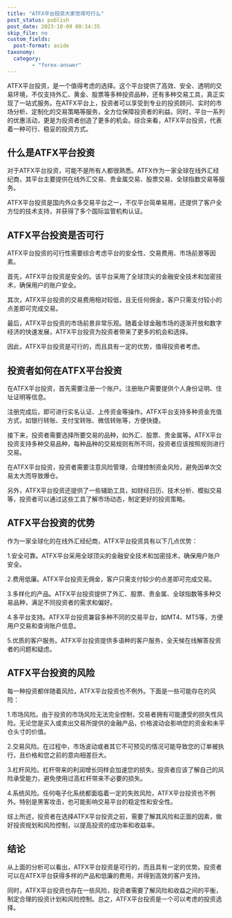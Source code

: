 ```yaml
---
title: "ATFX平台投资大家觉得可行么"
post_status: publish
post_date: 2023-10-09 00:34:35
skip_file: no
custom_fields: 
  post-format: aside
taxonomy:
  category:
        - "forex-answer"
---
```


ATFX平台投资，是一个值得考虑的选择。这个平台提供了高效、安全、透明的交易环境，不仅支持外汇、黄金、股票等多种投资品种，还有多种交易工具，真正实现了一站式服务。在ATFX平台上，投资者可以享受到专业的投资顾问、实时的市场分析、定制化的交易策略等服务，全方位保障投资者的利益。同时，平台一系列的优惠活动，更是为投资者创造了更多的机会。综合来看，ATFX平台投资，代表着一种可行、稳妥的投资方式。

## 什么是ATFX平台投资

对于ATFX平台投资，可能不是所有人都很熟悉。ATFX作为一家全球在线外汇经纪商，其平台主要提供在线外汇交易、贵金属交易、股票交易、全球指数交易等服务。

ATFX平台投资是国内外众多交易平台之一，不仅平台简单易用，还提供了客户全方位的技术支持，并获得了多个国际监管机构认证。

## ATFX平台投资是否可行

ATFX平台投资的可行性需要综合考虑平台的安全性、交易费用、市场前景等因素。

首先，ATFX平台投资是安全的。该平台采用了全球顶尖的金融安全技术和加密技术，确保用户的账户安全。

其次，ATFX平台投资的交易费用相对较低，且无任何佣金，客户只需支付较小的点差即可完成交易。

最后，ATFX平台投资的市场前景非常乐观。随着全球金融市场的逐渐开放和数字经济的快速发展，ATFX平台投资为投资者带来了更多的机会和选择。

因此，ATFX平台投资是可行的，而且具有一定的优势，值得投资者考虑。

## 投资者如何在ATFX平台投资

在ATFX平台投资，首先需要注册一个账户。注册账户需要提供个人身份证明、住址证明等信息。

注册完成后，即可进行实名认证、上传资金等操作。ATFX平台支持多种资金充值方式，如银行转账、支付宝转账、微信转账等，方便快捷。

接下来，投资者需要选择所要交易的品种，如外汇、股票、贵金属等。ATFX平台投资支持多种交易品种，每种品种的交易规则有所不同，投资者应该按照规则进行交易。

在ATFX平台投资，投资者需要注意风险管理，合理控制资金风险，避免因单次交易太大而导致爆仓。

另外，ATFX平台投资还提供了一些辅助工具，如财经日历、技术分析、模拟交易等，投资者可以通过这些工具了解市场动态，制定更好的投资策略。

## ATFX平台投资的优势

作为一家全球化的在线外汇经纪商，ATFX平台投资具有以下几点优势：

1.安全可靠。ATFX平台采用全球顶尖的金融安全技术和加密技术，确保用户账户安全。

2.费用低廉。ATFX平台投资无佣金，客户只需支付较少的点差即可完成交易。

3.多样化的产品。ATFX平台投资提供了外汇、股票、贵金属、全球指数等多种交易品种，满足不同投资者的需求和偏好。

4.多平台支持。ATFX平台投资兼容多种不同的交易平台，如MT4、MT5等，方便用户交易和查询账户信息。

5.优质的客户服务。ATFX平台投资提供多语种的客户服务，全天候在线解答投资者的问题和疑虑。

## ATFX平台投资的风险

每一种投资都伴随着风险，ATFX平台投资也不例外。下面是一些可能存在的风险：

1.市场风险。由于投资的市场风险无法完全控制，交易者拥有可能遭受的损失性风险。无论您是买入或卖出交易所提供的金融产品，价格波动会影响您的资金和未平仓头寸的价值。

2.交易风险。在过程中，市场波动或者其它不可预见的情况可能导致您的订单被执行，且价格和您之前的意向相差巨大。

3.杠杆风险。杠杆带来的利润增长同样会加速您的损失。投资者应该了解自己的风险承受能力，避免使用过高杠杆带来不必要的损失。

4.系统风险。任何电子化系统都面临着一定的失败风险，ATFX平台投资也不例外。特别是黑客攻击，也可能影响交易平台的稳定性和安全性。

综上所述，投资者在选择ATFX平台投资之前，需要了解其风险和正面的因素，做好投资规划和风险控制，以提高投资的成功率和收益率。

## 结论

从上面的分析可以看出，ATFX平台投资是可行的，而且具有一定的优势。投资者可以在ATFX平台获得多样的产品和低廉的费用，并得到高效的客户支持。

同时，ATFX平台投资也存在一些风险，投资者需要了解风险和收益之间的平衡，制定合理的投资计划和风险控制。总之，ATFX平台投资是一个可以考虑的投资选择。 

